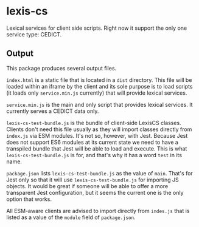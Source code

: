 # lexis-cs
Lexical services for client side scripts. Right now it support the only one service type: CEDICT.

## Output
This package produces several output files. 

`index.html` is a static file that is located in a `dist` directory. This file will be loaded within an iframe by the client and its sole purpose is to load scripts (it loads only `service.min.js` currently) that will provide lexical services. 

`service.min.js` is the main and only script that provides lexical services. It currently serves a CEDICT data only.

`lexis-cs-test-bundle.js` is the bundle of client-side LexisCS classes. Clients don't need this file usually as they will import classes directly from `index.js` via ESM modules. It's not so, however, with Jest. Because Jest does not support ES6 modules at its current state we need to have a transpiled bundle that Jest will be able to load and execute. This is what `lexis-cs-test-bundle.js` is for, and that's why it has a word `test` in its name.

`package.json` lists `lexis-cs-test-bundle.js` as the value of `main`. That's for Jest only so that it will use `lexis-cs-test-bundle.js` for importing JS objects. It would be great if someone will be able to offer a more transparent Jest configuration, but it seems the current one is the only option that works.

All ESM-aware clients are advised to import directly from `indes.js` that is listed as a value of the `module` field of `package.json`.